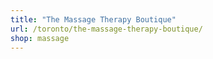 ```yaml
---
title: "The Massage Therapy Boutique"
url: /toronto/the-massage-therapy-boutique/
shop: massage
---
```

